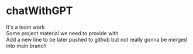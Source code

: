 # chatWithGPT

It's a team work  
Some project material we need to provide with  
Add a new line to be later pushed to github but not really gonna be merged into main branch

